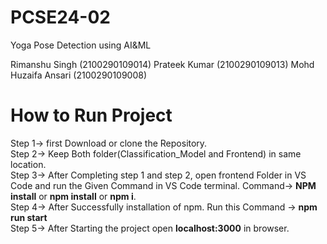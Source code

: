 # PCSE24-02


Yoga Pose Detection using AI&ML

Rimanshu Singh (2100290109014)
Prateek Kumar (2100290109013)
Mohd Huzaifa Ansari (2100290109008)

# How to Run Project

Step 1-> first Download or clone the Repository. <br/>
Step 2-> Keep Both folder(Classification_Model and Frontend) in same location. <br/>
Step 3-> After Completing step 1 and step 2, open frontend Folder in VS Code and run the Given Command in VS Code terminal. Command-> **NPM install** or **npm install** or **npm i**. <br/>
Step 4-> After Successfully installation of npm. Run this Command -> **npm run start** <br/>
Step 5-> After Starting the project open **localhost:3000** in browser. <br/>
